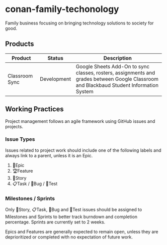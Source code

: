 # conan-family-techonology
Family business focusing on bringing technology solutions to society for good.

## Products
| Product | Status | Description |
| ------- | ------ | ----------- |
| Classroom Sync | Development | Google Sheets Add-On to sync classes, rosters, assignments and grades between Google Classroom and Blackbaud Student Information System |

## Working Practices
Project management follows an agile framework using GitHub issues and projects.

### Issue Types
Issues related to project work should include one of the following labels and always link to a parent, unless it is an Epic.
1. :crown:Epic
2. :trophy:Feature
3. :book:Story
4. :clipboard:Task / :bug:Bug / :test_tube:Test

### Milestones / Sprints
Only :book:Story, :clipboard:Task, :bug:Bug and :test_tube:Test issues should be assigned to Milestones and Sprints to better track burndown and completion percentage. Sprints are currently set to 2 weeks.

Epics and Features are generally expected to remain open, unless they are deprioritized or completed with no expectation of future work.
